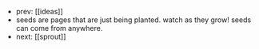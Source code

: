 - prev: [[ideas]]
- seeds are pages that are just being planted. watch as they grow! seeds can come from anywhere.
- next: [[sprout]]